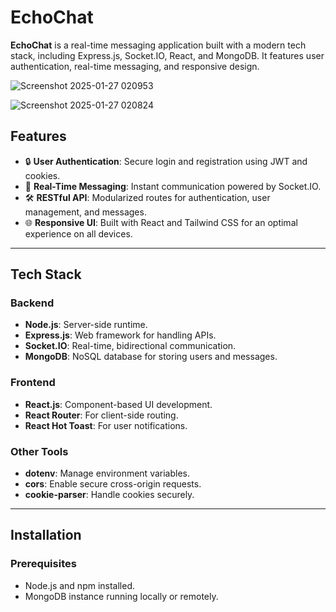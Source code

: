 # EchoChat

**EchoChat** is a real-time messaging application built with a modern tech stack, including Express.js, Socket.IO, React, and MongoDB. It features user authentication, real-time messaging, and responsive design.

![Screenshot 2025-01-27 020953](https://github.com/user-attachments/assets/f5a74cfa-e5ab-4119-a341-73e139ec8148)

![Screenshot 2025-01-27 020824](https://github.com/user-attachments/assets/3381039a-7151-4c4b-a822-f4d9c9676098)



## Features

- 🔒 **User Authentication**: Secure login and registration using JWT and cookies.
- 💬 **Real-Time Messaging**: Instant communication powered by Socket.IO.
- 🛠️ **RESTful API**: Modularized routes for authentication, user management, and messages.
- 🌐 **Responsive UI**: Built with React and Tailwind CSS for an optimal experience on all devices.

---

## Tech Stack

### Backend
- **Node.js**: Server-side runtime.
- **Express.js**: Web framework for handling APIs.
- **Socket.IO**: Real-time, bidirectional communication.
- **MongoDB**: NoSQL database for storing users and messages.

### Frontend
- **React.js**: Component-based UI development.
- **React Router**: For client-side routing.
- **React Hot Toast**: For user notifications.

### Other Tools
- **dotenv**: Manage environment variables.
- **cors**: Enable secure cross-origin requests.
- **cookie-parser**: Handle cookies securely.

---

## Installation

### Prerequisites
- Node.js and npm installed.
- MongoDB instance running locally or remotely.
